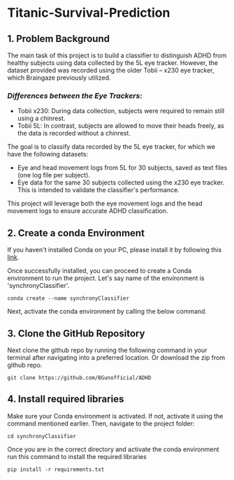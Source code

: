 # Titanic-Survival-Prediction

## **1. Problem Background** 

The main task of this project is to build a classifier to distinguish ADHD from healthy subjects using data collected by the 5L eye tracker. However, the dataset provided was recorded using the older Tobii – x230 eye tracker, which Braingaze previously utilized.

### *Differences between the Eye Trackers:*
 - Tobii x230: During data collection, subjects were required to remain still using a chinrest.
 - Tobii 5L: In contrast, subjects are allowed to move their heads freely, as the data is recorded without a chinrest.

The goal is to classify data recorded by the 5L eye tracker, for which we have the following datasets:
 - Eye and head movement logs from 5L for 30 subjects, saved as text files (one log file per subject).
 - Eye data for the same 30 subjects collected using the x230 eye tracker. This is intended to validate the classifier's performance.

This project will leverage both the eye movement logs and the head movement logs to ensure accurate ADHD classification.

## **2. Create a conda Environment** 
If you haven't installed Conda on your PC, please install it by following this [link](https://docs.conda.io/projects/conda/en/latest/user-guide/install/windows.html).

Once successfully installed, you can proceed to create a Conda environment to run the project.
Let's say name of the environment is 'synchronyClassifier'. 

`conda create --name synchronyClassifier`

Next, activate the conda environment by calling the below command. 

## **3. Clone the GitHub Repository**
Next clone the github repo by running the following command in your terminal after navigating into a preferred location. Or download the zip from github repo. 

`git clone https://github.com/BGunofficial/ADHD`

## **4. Install required libraries**
Make sure your Conda environment is activated. If not, activate it using the command mentioned earlier. Then, navigate to the project folder:

`cd synchronyClassifier`

Once you are in the correct directory and activate the conda environment run this command to install the required libraries

`pip install -r requirements.txt`



